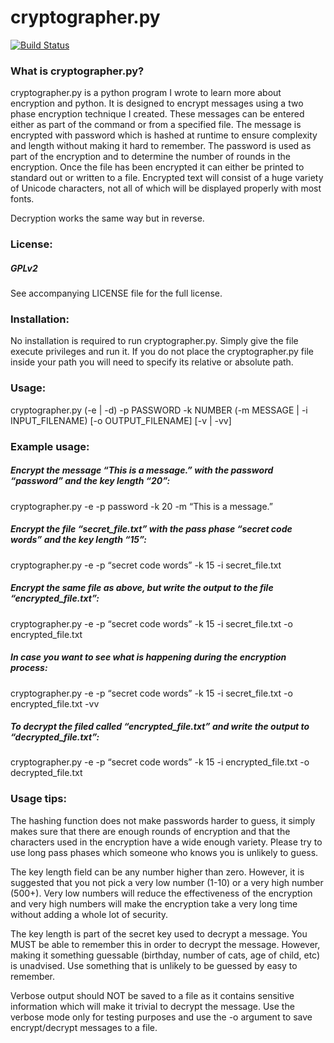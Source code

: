 cryptographer.py
================

[![Build Status](https://travis-ci.org/xzovy/cryptographer.py.svg?branch=flake8)](https://travis-ci.org/xzovy/cryptographer.py)

### What is cryptographer.py?

cryptographer.py is a python program I wrote to learn more about encryption and python.
It is designed to encrypt messages using a two phase encryption technique I
created. These messages can be entered either as part of the command or from a specified
file. The message is encrypted with password which is hashed at runtime to ensure
complexity and length without making it hard to remember. The password is used as part
of the encryption and to determine the number of rounds in the encryption. Once the file
has been encrypted it can either be printed to standard out or written to a file. Encrypted
text will consist of a huge variety of Unicode characters, not all of which will be displayed
properly with most fonts.

Decryption works the same way but in reverse.

###  License:
##### GPLv2

See accompanying LICENSE file for the full license.

### Installation:

No installation is required to run cryptographer.py. Simply give the file execute privileges
and run it. If you do not place the cryptographer.py file inside your path you will need to
specify its relative or absolute path.

### Usage:

cryptographer.py (-e | -d) -p PASSWORD -k NUMBER (-m MESSAGE | -i INPUT_FILENAME) [-o OUTPUT_FILENAME] [-v | -vv]

### Example usage:

##### Encrypt the message “This is a message.” with the password “password” and the key length “20”:

cryptographer.py -e -p password -k 20 -m “This is a message.”


##### Encrypt the file “secret_file.txt” with the pass phase “secret code words” and the key length “15”:

cryptographer.py -e -p “secret code words” -k 15 -i secret_file.txt


##### Encrypt the same file as above, but write the output to the file “encrypted_file.txt”:

cryptographer.py -e -p “secret code words” -k 15 -i secret_file.txt -o encrypted_file.txt


##### In case you want to see what is happening during the encryption process:

cryptographer.py -e -p “secret code words” -k 15 -i secret_file.txt -o encrypted_file.txt -vv


##### To decrypt the filed called “encrypted_file.txt” and write the output to “decrypted_file.txt”:

cryptographer.py -e -p “secret code words” -k 15 -i encrypted_file.txt -o decrypted_file.txt

### Usage tips:

The hashing function does not make passwords harder to guess, it simply makes sure that there
are enough rounds of encryption and that the characters used in the encryption have a wide
enough variety. Please try to use long pass phases which someone who knows you is unlikely
to guess.

The key length field can be any number higher than zero. However, it is suggested that you
not pick a very low number (1-10) or a very high number (500+). Very low numbers will reduce
the effectiveness of the encryption and very high numbers will make the encryption take a
very long time without adding a whole lot of security.

The key length is part of the secret key used to decrypt a message. You MUST be able to
remember this in order to decrypt the message. However, making it something guessable
(birthday, number of cats, age of child, etc) is unadvised.
Use something that is unlikely to be guessed by easy to remember.

Verbose output should NOT be saved to a file as it contains sensitive information which will
make it trivial to decrypt the message. Use the verbose mode only for testing purposes and
use the -o argument to save encrypt/decrypt messages to a file.
